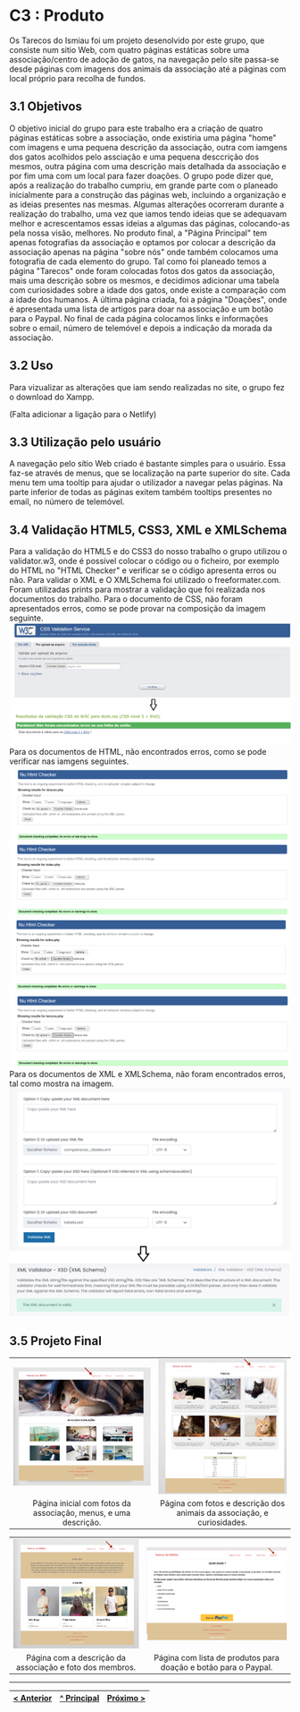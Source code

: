# C3 : Produto

Os Tarecos do Ismiau foi um projeto desenolvido por este grupo, que consiste num sitio Web, com quatro páginas estáticas sobre uma associação/centro de adoção de gatos, na navegação pelo site passa-se desde páginas com imagens dos animais da associação até a páginas com local próprio para recolha de fundos.

## 3.1 Objetivos
O objetivo inicial do grupo para este trabalho era a criação de quatro páginas estáticas sobre a associação, onde existiria uma página "home" com imagens e uma pequena descrição da associação, outra com iamgens dos gatos acolhidos pelo assciação e uma pequena desccrição dos mesmos, outra página com uma descrição mais detalhada da associação e por fim uma com um local para fazer doações.
O grupo pode dizer que, após a realização do trabalho cumpriu, em grande parte com o planeado inicialmente para a construção das páginas web, incluindo a organização e as ideias presentes nas mesmas. Algumas alterações ocorreram durante a realização do trabalho, uma vez que iamos tendo ideias que se adequavam melhor e acrescentamos essas ideias a algumas das páginas, colocando-as pela nossa visão, melhores. 
No produto final, a "Página Principal" tem apenas fotografias da associação e optamos por colocar a descrição da associação apenas na página "sobre nós" onde também colocamos uma fotografia de cada elemento do grupo. Tal como foi planeado temos a página "Tarecos" onde foram colocadas fotos dos gatos da associação, mais uma descrição sobre os mesmos, e decidimos adicionar uma tabela com curiosidades sobre a idade dos gatos, onde existe a comparação com a idade dos humanos. A última página criada, foi a página "Doações", onde é apresentada uma lista de artigos para doar na associação e um botão para o Paypal. No final de cada página colocamos links e informações sobre o email, número de telemóvel e depois a indicação da morada da associação.

## 3.2 Uso
Para vizualizar as alterações que iam sendo realizadas no site, o grupo fez o download do Xampp. 

(Falta adicionar a ligação para o Netlify)

## 3.3 Utilização pelo usuário
A navegação pelo sítio Web criado é bastante simples para o usuário. Essa faz-se através de menus, que se localização na parte superior do site. Cada menu tem uma tooltip para ajudar o utilizador a navegar pelas páginas. Na parte inferior de todas as páginas exitem também tooltips presentes no email, no número de telemóvel.

## 3.4 Validação HTML5, CSS3, XML e XMLSchema

Para a validação do HTML5 e do CSS3 do nosso trabalho o grupo utilizou o validator.w3, onde é possível colocar o código ou o ficheiro, por exemplo do HTML no "HTML Checker" e verificar se o código apresenta erros ou não. Para validar o XML e O XMLSchema foi utilizado o freeformater.com. Foram utilizadas prints para mostrar a validação que foi realizada nos documentos do trabalho. 
Para o documento de CSS, não foram apresentados erros, como se pode provar na composição da imagem seguinte. ![Validação CSS](images/css.png)
Para os documentos de HTML, não encontrados erros, como se pode verificar nas iamgens seguintes. ![Validação HTML1](images/doacao.png) ![Validação HTML2](images/index.png) ![Validação HTML3](images/sobre.png) ![Validação HTML4](images/tarecos.png)
Para os documentos de XML e XMLSchema, não foram encontrados erros, tal como mostra na imagem. ![Validação XML e respetivo XMLSchema](images/xml.png)


## 3.5 Projeto Final

| | |
:---: | :---:
![Página Principal](images/pagina1.png)                              | ![Tarecos](images/pagina2.png)
Página inicial com fotos da associação, menus, e uma descrição.      |  Página com fotos e descrição dos animais da associação, e curiosidades.

| | |
:---: | :---:
![Sobre nós](images/pagina3.png)                               | ![Doações](images/pagina4.png)
Página com a descrição da associação e foto dos membros.       | Página com lista de produtos para doação e botão para o Paypal.

---
[< Anterior](c2.md) | [^ Principal](../../../) | [Próximo >](c4.md)
:--- | :---: | ---: 